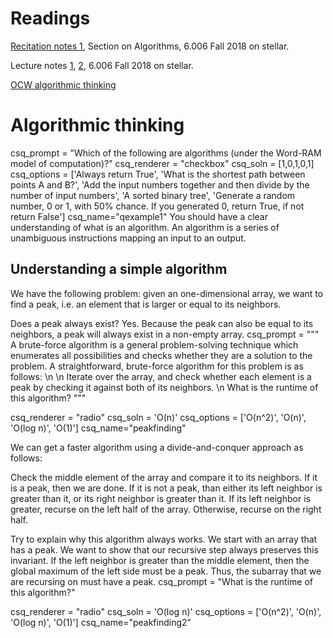 # Readings 
[Recitation notes 1](https://learning-modules.mit.edu/service/materials/groups/238004/files/586e0399-eb6a-4695-882d-918b42c8aaa5/link?errorRedirect=%2Fmaterials%2Findex.html&download=true), Section on Algorithms, 6.006 Fall 2018 on stellar.

Lecture notes [1](https://learning-modules.mit.edu/service/materials/groups/238004/files/9311a06c-25cc-46af-90de-70b7eff0b18b/link?errorRedirect=%2Fmaterials%2Findex.html&download=true), [2](https://learning-modules.mit.edu/service/materials/groups/238004/files/3af97329-8071-4124-b629-5fe90f1f773b/link?errorRedirect=%2Fmaterials%2Findex.html&download=true),  6.006 Fall 2018 on stellar.

[OCW algorithmic thinking](https://ocw.mit.edu/courses/electrical-engineering-and-computer-science/6-006-introduction-to-algorithms-fall-2011/lecture-videos/MIT6_006F11_lec01.pdf)

# Algorithmic thinking


<question multiplechoice>
csq_prompt = "Which of the following are algorithms (under the Word-RAM model of computation)?"
csq_renderer = "checkbox"
csq_soln = [1,0,1,0,1]
csq_options =  ['Always return True',
'What is the shortest path between points A and B?',
'Add the input numbers together and then divide by the number of input numbers',
'A sorted binary tree',
'Generate a random number, 0 or 1, with 50% chance. If you generated 0, return True, if not return False']
csq_name="qexample1"
</question>


<checkyourself>
You should have a clear understanding of what is an algorithm. An algorithm is a series of unambiguous instructions mapping an input to an output.
</checkyourself>


## Understanding a simple algorithm

We have the following problem: given an one-dimensional array, we want to find a peak, i.e. an element that is larger or equal to its neighbors. 

<checkyourself>
Does a peak always exist?

<showhide>
Yes. Because the peak can also be equal to its neighbors, a peak will always exist in a non-empty array.
</showhide>
</checkyourself>

<question multiplechoice>
csq_prompt = """
A brute-force algorithm is a general problem-solving technique which enumerates all possibilities and checks whether they are a solution to the problem. A straightforward, brute-force algorithm for this problem is as follows: \n
\n
Iterate over the array, and check whether each element is a peak by checking it against both of its neighbors. \n
What is the runtime of this algorithm?
"""

csq_renderer = "radio"
csq_soln = 'O(n)'
csq_options =  ['O(n^2)',
'O(n)',
'O(log n)',
'O(1)']
csq_name="peakfinding"
</question>

We can get a faster algorithm using a divide-and-conquer approach as follows:

Check the middle element of the array and compare it to its neighbors. If it is a peak, then we are done. If it is not a peak, than either its left neighbor is greater than it, or its right neighbor is greater than it. If its left neighbor is greater, recurse on the left half of the array. Otherwise, recurse on the right half.

<checkyourself>
Try to explain why this algorithm always works.

<showhide>
We start with an array that has a peak. We want to show that our recursive step always preserves this invariant. If the left neighbor is greater than the middle element, then the global maximum of the left side must be a peak. Thus, the subarray that we are recursing on must have a peak.
</showhide>
</checkyourself>

<question multiplechoice>
csq_prompt = "What is the runtime of this algorithm?"

csq_renderer = "radio"
csq_soln = 'O(log n)'
csq_options =  ['O(n^2)',
'O(n)',
'O(log n)',
'O(1)']
csq_name="peakfinding2"
</question>